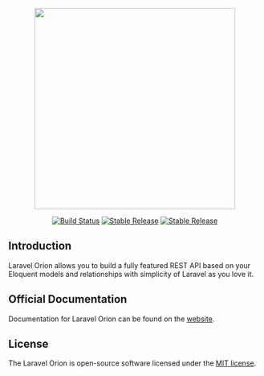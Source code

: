 <p align="center">
<img src="https://res.cloudinary.com/dudxt4lp6/image/upload/v1572976051/Laravel%20Orion/logo_with_text_t5jjyc.png" width="400">
</p>

<p align="center">
<a href="https://travis-ci.org/tailflow/laravel-orion"><img src="https://travis-ci.org/tailflow/laravel-orion.svg" alt="Build Status"></a>
<a href="https://packagist.org/packages/tailflow/laravel-orion"><img src="https://poser.pugx.org/tailflow/laravel-orion/version" alt="Stable Release"></a>
<a href="https://packagist.org/packages/tailflow/laravel-orion"><img src="https://poser.pugx.org/tailflow/laravel-orion/license" alt="Stable Release"></a>
</p>

## Introduction

Laravel Orion allows you to build a fully featured REST API based on your Eloquent models and relationships with simplicity of Laravel as you love it.

## Official Documentation

Documentation for Laravel Orion can be found on the [website](https://tailflow.github.io/laravel-orion-docs/).

## License

The Laravel Orion is open-source software licensed under the [MIT license](https://opensource.org/licenses/MIT).
